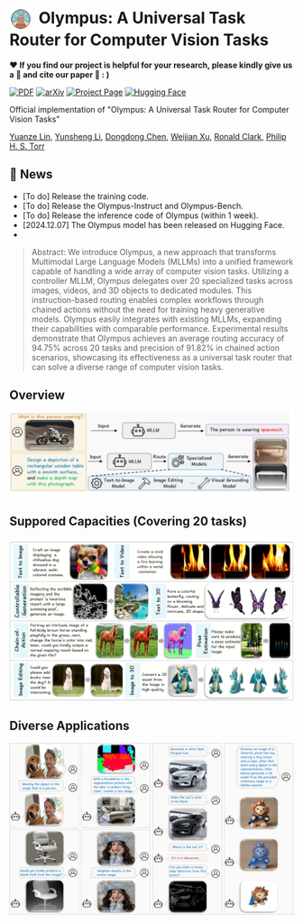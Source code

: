 # <img src="https://github.com/yuanze-lin/Olympus/blob/main/asset/olympus.png" alt="icon" width="40" height="40" style="vertical-align:middle; margin-right:5px;" /> Olympus: A Universal Task Router for Computer Vision Tasks <br /> 
**:hearts: If you find our project is helpful for your research, please kindly give us a :star2: and cite our paper :bookmark_tabs:   : )**

[![PDF](https://img.shields.io/badge/PDF-Download-orange?style=flat-square&logo=adobeacrobatreader&logoColor=white)](https://openaccess.thecvf.com/content/CVPR2024/papers/)
[![arXiv](https://img.shields.io/badge/arXiv-2412.svg)](https://arxiv.org/pdf/2412) 
[![Project Page](https://img.shields.io/badge/Project%20Page-Visit%20Now-0078D4?style=flat-square&logo=googlechrome&logoColor=white)](https://yuanze-lin.me/Olympus_page/)
[![Hugging Face](https://img.shields.io/badge/Hugging%20Face-FFD21E?logo=huggingface&logoColor=000)](https://colab.research.google.com/drive/1mRWzNOlo_RR_zvrnHODgBoPAa59vGUdz#scrollTo=v_4gmzDOzN98)

Official implementation of "Olympus: A Universal Task Router for Computer Vision Tasks" 

[Yuanze Lin](https://yuanze-lin.me/), [Yunsheng Li](https://scholar.google.com/citations?user=hJrIyCwAAAAJ&hl=en), [Dongdong Chen](https://www.dongdongchen.bid/), [Weijian Xu](https://weijianxu.com/), [Ronald Clark](https://www.ron-clark.com/), [Philip H. S. Torr](https://eng.ox.ac.uk/people/philip-torr/)


## :loudspeaker:  News
- [To do] Release the training code.
- [To do] Release the Olympus-Instruct and Olympus-Bench.
- [To do] Release the inference code of Olympus (within 1 week).  
- [2024.12.07] The Olympus model has been released on Hugging Face.
- 
> Abstract: We introduce Olympus, a new approach that transforms Multimodal Large Language Models (MLLMs) into a unified framework capable of handling a wide array of computer vision tasks. Utilizing a controller MLLM, Olympus delegates over 20 specialized tasks across images, videos, and 3D objects to dedicated modules. This instruction-based routing enables complex workflows through chained actions without the need for training heavy generative models. Olympus easily integrates with existing MLLMs, expanding their capabilities with comparable performance. Experimental results demonstrate that Olympus achieves an average routing accuracy of 94.75% across 20 tasks and precision of 91.82% in chained action scenarios, showcasing its effectiveness as a universal task router that can solve a diverse range of computer vision tasks.

## Overview 

![image](https://github.com/yuanze-lin/Olympus/blob/main/asset/overview.png)


## Suppored Capacities (Covering 20 tasks)

![image](https://github.com/yuanze-lin/Olympus/blob/main/asset/capacities.png)


## Diverse Applications

![image](https://github.com/yuanze-lin/Olympus/blob/main/asset/application.png)
